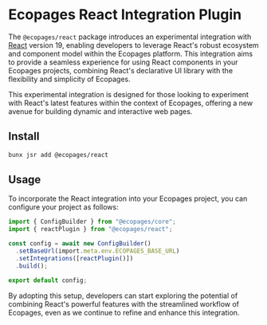 # Ecopages React Integration Plugin

The `@ecopages/react` package introduces an experimental integration with [React](https://reactjs.org/) version 19, enabling developers to leverage React's robust ecosystem and component model within the Ecopages platform. This integration aims to provide a seamless experience for using React components in your Ecopages projects, combining React's declarative UI library with the flexibility and simplicity of Ecopages.

This experimental integration is designed for those looking to experiment with React's latest features within the context of Ecopages, offering a new avenue for building dynamic and interactive web pages.

## Install

```bash
bunx jsr add @ecopages/react
```

## Usage

To incorporate the React integration into your Ecopages project, you can configure your project as follows:

```ts
import { ConfigBuilder } from "@ecopages/core";
import { reactPlugin } from "@ecopages/react";

const config = await new ConfigBuilder()
  .setBaseUrl(import.meta.env.ECOPAGES_BASE_URL)
  .setIntegrations([reactPlugin()])
  .build();

export default config;
```

By adopting this setup, developers can start exploring the potential of combining React's powerful features with the streamlined workflow of Ecopages, even as we continue to refine and enhance this integration.
